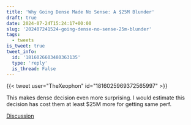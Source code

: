 ```yaml
---
title: 'Why Going Dense Made No Sense: A $25M Blunder'
draft: true
date: 2024-07-24T15:24:17+00:00
slug: '202407241524-going-dense-no-sense-25m-blunder'
tags:
  - tweets
is_tweet: true
tweet_info:
  id: '1816026603480363135'
  type: 'reply'
  is_thread: False
---
```




{{< tweet user="TheXeophon" id="1816025969372565997" >}}

This makes dense decision even more surprising. I would estimate this decision has cost them at least $25M more for getting same perf.

[Discussion](https://x.com/sytelus/status/1816026603480363135)
